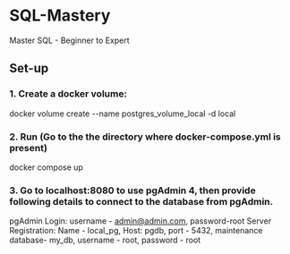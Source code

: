 # SQL-Mastery
Master SQL - Beginner to Expert


## Set-up
### 1. Create a docker volume:
   docker volume create --name postgres_volume_local -d local
### 2. Run (Go to the the directory where docker-compose.yml is present)
   docker compose up
### 3. Go to localhost:8080 to use pgAdmin 4, then provide following details to connect to the database from pgAdmin.
   pgAdmin Login: username - admin@admin.com, password-root
   Server Registration: Name - local_pg, Host: pgdb, port - 5432, maintenance database- my_db, username - root, password - root
